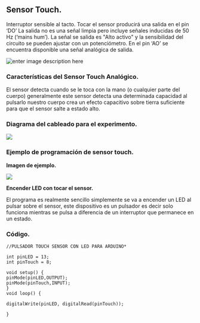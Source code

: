 
## Sensor Touch.

Interruptor sensible al tacto. Tocar el sensor producirá una salida en el pin ‘DO’ La salida no es una señal limpia pero incluye señales inducidas de 50 Hz (‘mains hum’). La señal se salida es "Alto activo" y la sensibilidad del circuito se pueden ajustar con un potenciómetro. En el pin ‘AO’ se encuentra disponible una señal analógica de salida.


![enter image description here](https://github.com/tectijuana/sensores/blob/master/TouchSensor/touch2.JPG)

### Características del Sensor Touch Analógico.

El sensor detecta cuando se le toca con la mano (o cualquier parte del cuerpo) generalmente este sensor detecta una determinada capacidad al pulsarlo nuestro cuerpo crea un efecto capacitivo sobre tierra suficiente para que el sensor salte a estado alto.

### Diagrama del cableado para el experimento.

![](https://github.com/tectijuana/sensores/blob/master/TouchSensor/touch.JPG)


### Ejemplo de programación de sensor touch.

**Imagen de ejemplo.**

![](https://github.com/tectijuana/sensores/blob/master/TouchSensor/touch3.JPG)

**Encender LED con tocar el sensor.**

El programa es realmente sencillo simplemente se va a encender un LED al pulsar sobre el sensor, este dispositivo es un pulsador es decir solo funciona mientras se pulsa a diferencia de un interruptor que permanece en un estado.

### Código.



    //PULSADOR TOUCH SENSOR CON LED PARA ARDUINO*
    
    int pinLED = 13;
    int pinTouch = 8;
    
    void setup() {
    pinMode(pinLED,OUTPUT);
    pinMode(pinTouch,INPUT);
    }
    void loop() {
    
    digitalWrite(pinLED, digitalRead(pinTouch));
    
    }
